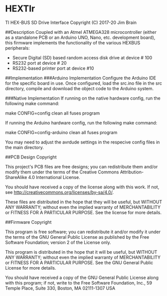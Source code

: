 # HEXTIr
TI HEX-BUS SD Drive Interface
Copyright (C) 2017-20  Jim Brain

##Description
Coupled with an Atmel ATMEGA328 microcontroller (either as a standalone PCB or an 
Arduino UNO, Nano, etc. development board), this firmware implements the functionality
of the various HEXBUS peripherals:

* Secure Digital (SD) based random access disk drive at device # 100
* RS232 port at device # 20
* RS232-based printer port at device #10

##Implementation
###Arduino Implementation
Configure the Arduino IDE for the specific board in use.  Once configured, load the 
src.ino file in the src directory, compile and download the object code to the Arduino
system.

###Native Implementation
If running on the native hardware config, run the following make command:

make CONFIG=config clean all fuses program

If running the Arduino hardware config, run the following make command:

make CONFIG=config-arduino clean all fuses program

You may need to adjust the avrdude settings in the respecive config files in the 
main directory.

##PCB Design Copyright

This project's PCB files are free designs; you can redistribute them 
and/or modify them under the terms of the Creative Commons
Attribution-ShareAlike 4.0 International License.

You should have received a copy of the license along with this
work. If not, see <http://creativecommons.org/licenses/by-sa/4.0/>.

These files are distributed in the hope that they will be useful,
but WITHOUT ANY WARRANTY; without even the implied warranty of
MERCHANTABILITY or FITNESS FOR A PARTICULAR PURPOSE.  See the
license for more details.

##Firmware Copyright

This program is free software; you can redistribute it and/or modify
it under the terms of the GNU General Public License as published by
the Free Software Foundation; version 2 of the License only.

This program is distributed in the hope that it will be useful,
but WITHOUT ANY WARRANTY; without even the implied warranty of
MERCHANTABILITY or FITNESS FOR A PARTICULAR PURPOSE.  See the
GNU General Public License for more details.

You should have received a copy of the GNU General Public License
along with this program; if not, write to the Free Software
Foundation, Inc., 59 Temple Place, Suite 330, Boston, MA  02111-1307  USA